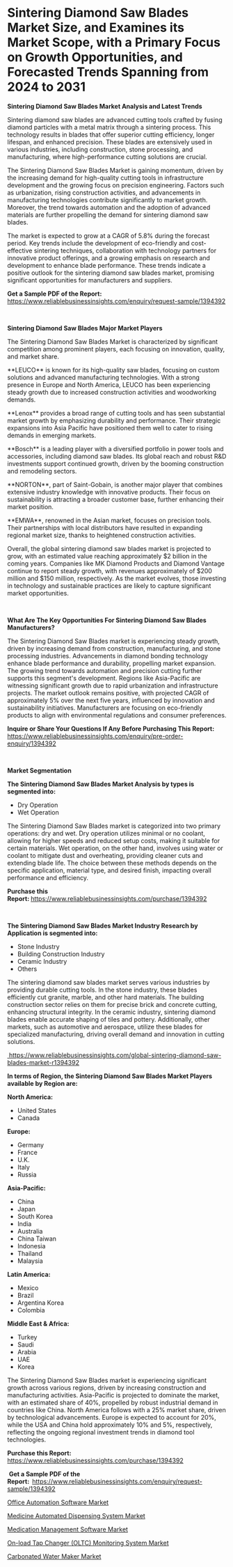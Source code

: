 <p><h1>Sintering Diamond Saw Blades Market Size, and Examines its Market Scope, with a Primary Focus on Growth Opportunities, and Forecasted Trends Spanning from 2024 to 2031</h1></p><p><strong>Sintering Diamond Saw Blades Market Analysis and Latest Trends</strong></p>
<p><p>Sintering diamond saw blades are advanced cutting tools crafted by fusing diamond particles with a metal matrix through a sintering process. This technology results in blades that offer superior cutting efficiency, longer lifespan, and enhanced precision. These blades are extensively used in various industries, including construction, stone processing, and manufacturing, where high-performance cutting solutions are crucial.</p><p>The Sintering Diamond Saw Blades Market is gaining momentum, driven by the increasing demand for high-quality cutting tools in infrastructure development and the growing focus on precision engineering. Factors such as urbanization, rising construction activities, and advancements in manufacturing technologies contribute significantly to market growth. Moreover, the trend towards automation and the adoption of advanced materials are further propelling the demand for sintering diamond saw blades.</p><p>The market is expected to grow at a CAGR of 5.8% during the forecast period. Key trends include the development of eco-friendly and cost-effective sintering techniques, collaboration with technology partners for innovative product offerings, and a growing emphasis on research and development to enhance blade performance. These trends indicate a positive outlook for the sintering diamond saw blades market, promising significant opportunities for manufacturers and suppliers.</p></p>
<p><strong>Get a Sample PDF of the Report:&nbsp;</strong> <a href="https://www.reliablebusinessinsights.com/enquiry/request-sample/1394392?utm_campaign=118&utm_medium=2&utm_source=Github&utm_content=ia&utm_term=05122024&utm_id=sintering-diamond-saw-blades">https://www.reliablebusinessinsights.com/enquiry/request-sample/1394392</a></p>
<p>&nbsp;</p>
<p><strong>Sintering Diamond Saw Blades Major Market Players</strong></p>
<p><p>The Sintering Diamond Saw Blades Market is characterized by significant competition among prominent players, each focusing on innovation, quality, and market share. </p><p>**LEUCO** is known for its high-quality saw blades, focusing on custom solutions and advanced manufacturing technologies. With a strong presence in Europe and North America, LEUCO has been experiencing steady growth due to increased construction activities and woodworking demands. </p><p>**Lenox** provides a broad range of cutting tools and has seen substantial market growth by emphasizing durability and performance. Their strategic expansions into Asia Pacific have positioned them well to cater to rising demands in emerging markets.</p><p>**Bosch** is a leading player with a diversified portfolio in power tools and accessories, including diamond saw blades. Its global reach and robust R&D investments support continued growth, driven by the booming construction and remodeling sectors. </p><p>**NORTON**, part of Saint-Gobain, is another major player that combines extensive industry knowledge with innovative products. Their focus on sustainability is attracting a broader customer base, further enhancing their market position.</p><p>**EMWA**, renowned in the Asian market, focuses on precision tools. Their partnerships with local distributors have resulted in expanding regional market size, thanks to heightened construction activities.</p><p>Overall, the global sintering diamond saw blades market is projected to grow, with an estimated value reaching approximately $2 billion in the coming years. Companies like MK Diamond Products and Diamond Vantage continue to report steady growth, with revenues approximately of $200 million and $150 million, respectively. As the market evolves, those investing in technology and sustainable practices are likely to capture significant market opportunities.</p></p>
<p>&nbsp;</p>
<p><strong>What Are The Key Opportunities For Sintering Diamond Saw Blades Manufacturers?</strong></p>
<p><p>The Sintering Diamond Saw Blades market is experiencing steady growth, driven by increasing demand from construction, manufacturing, and stone processing industries. Advancements in diamond bonding technology enhance blade performance and durability, propelling market expansion. The growing trend towards automation and precision cutting further supports this segment's development. Regions like Asia-Pacific are witnessing significant growth due to rapid urbanization and infrastructure projects. The market outlook remains positive, with projected CAGR of approximately 5% over the next five years, influenced by innovation and sustainability initiatives. Manufacturers are focusing on eco-friendly products to align with environmental regulations and consumer preferences.</p></p>
<p><strong>Inquire or Share Your Questions If Any Before Purchasing This Report:</strong> <a href="https://www.reliablebusinessinsights.com/enquiry/pre-order-enquiry/1394392?utm_campaign=118&utm_medium=2&utm_source=Github&utm_content=ia&utm_term=05122024&utm_id=sintering-diamond-saw-blades">https://www.reliablebusinessinsights.com/enquiry/pre-order-enquiry/1394392</a></p>
<p>&nbsp;</p>
<p><strong>Market Segmentation</strong></p>
<p><strong>The Sintering Diamond Saw Blades Market Analysis by types is segmented into:</strong></p>
<p><ul><li>Dry Operation</li><li>Wet Operation</li></ul></p>
<p><p>The Sintering Diamond Saw Blades market is categorized into two primary operations: dry and wet. Dry operation utilizes minimal or no coolant, allowing for higher speeds and reduced setup costs, making it suitable for certain materials. Wet operation, on the other hand, involves using water or coolant to mitigate dust and overheating, providing cleaner cuts and extending blade life. The choice between these methods depends on the specific application, material type, and desired finish, impacting overall performance and efficiency.</p></p>
<p><strong>Purchase this Report:&nbsp;</strong><a href="https://www.reliablebusinessinsights.com/purchase/1394392?utm_campaign=118&utm_medium=2&utm_source=Github&utm_content=ia&utm_term=05122024&utm_id=sintering-diamond-saw-blades">https://www.reliablebusinessinsights.com/purchase/1394392</a></p>
<p>&nbsp;</p>
<p><strong>The Sintering Diamond Saw Blades Market Industry Research by Application is segmented into:</strong></p>
<p><ul><li>Stone Industry</li><li>Building Construction Industry</li><li>Ceramic Industry</li><li>Others</li></ul></p>
<p><p>The sintering diamond saw blades market serves various industries by providing durable cutting tools. In the stone industry, these blades efficiently cut granite, marble, and other hard materials. The building construction sector relies on them for precise brick and concrete cutting, enhancing structural integrity. In the ceramic industry, sintering diamond blades enable accurate shaping of tiles and pottery. Additionally, other markets, such as automotive and aerospace, utilize these blades for specialized manufacturing, driving overall demand and innovation in cutting solutions.</p></p>
<p><a href="https://www.reliablebusinessinsights.com/global-sintering-diamond-saw-blades-market-r1394392?utm_campaign=118&utm_medium=2&utm_source=Github&utm_content=ia&utm_term=05122024&utm_id=sintering-diamond-saw-blades">&nbsp;https://www.reliablebusinessinsights.com/global-sintering-diamond-saw-blades-market-r1394392</a></p>
<p><strong>In terms of Region, the Sintering Diamond Saw Blades Market Players available by Region are:</strong></p>
<p>
    <p> <strong> North America: </strong>
        <ul>
            <li>United States</li>
            <li>Canada</li>
        </ul>
        </p> 
    <p> <strong> Europe: </strong>
        <ul>
            <li>Germany</li>
            <li>France</li>
            <li>U.K.</li>
            <li>Italy</li>
            <li>Russia</li>
        </ul>
        </p> 
    <p> <strong> Asia-Pacific: </strong>
        <ul>
            <li>China</li>
            <li>Japan</li>
            <li>South Korea</li>
            <li>India</li>
            <li>Australia</li>
            <li>China Taiwan</li>
            <li>Indonesia</li>
            <li>Thailand</li>
            <li>Malaysia</li>
        </ul>
        </p> 
    <p> <strong> Latin America: </strong>
        <ul>
            <li>Mexico</li>
            <li>Brazil</li>
            <li>Argentina Korea</li>
            <li>Colombia</li>
        </ul>
        </p> 
    <p> <strong> Middle East & Africa: </strong>
        <ul>
            <li>Turkey</li>
            <li>Saudi</li>
            <li>Arabia</li>
            <li>UAE</li>
            <li>Korea</li>
        </ul>
    </p>
    </p>
<p><p>The Sintering Diamond Saw Blades market is experiencing significant growth across various regions, driven by increasing construction and manufacturing activities. Asia-Pacific is projected to dominate the market, with an estimated share of 40%, propelled by robust industrial demand in countries like China. North America follows with a 25% market share, driven by technological advancements. Europe is expected to account for 20%, while the USA and China hold approximately 10% and 5%, respectively, reflecting the ongoing regional investment trends in diamond tool technologies.</p></p>
<p><strong>Purchase this Report: </strong><a href="https://www.reliablebusinessinsights.com/purchase/1394392?utm_campaign=118&utm_medium=2&utm_source=Github&utm_content=ia&utm_term=05122024&utm_id=sintering-diamond-saw-blades">https://www.reliablebusinessinsights.com/purchase/1394392</a></p>
<p>&nbsp;<strong>Get a Sample PDF of the Report:&nbsp;&nbsp;</strong><a href="https://www.reliablebusinessinsights.com/enquiry/request-sample/1394392?utm_campaign=118&utm_medium=2&utm_source=Github&utm_content=ia&utm_term=05122024&utm_id=sintering-diamond-saw-blades">https://www.reliablebusinessinsights.com/enquiry/request-sample/1394392</a></p>
<p><strong></strong></p>
<p><p><a href="https://www.linkedin.com/pulse/office-automation-software-market-outlook-2024-2031-company-0hnpe?utm_campaign=118&utm_medium=2&utm_source=Github&utm_content=ia&utm_term=05122024&utm_id=sintering-diamond-saw-blades">Office Automation Software Market</a></p><p><a href="https://www.linkedin.com/pulse/compreh-proposis-fbaif?utm_campaign=118&utm_medium=2&utm_source=Github&utm_content=ia&utm_term=05122024&utm_id=sintering-diamond-saw-blades">Medicine Automated Dispensing System Market</a></p><p><a href="https://www.linkedin.com/pulse/medication-management-software-market-scope-provide-valuable-tuese?utm_campaign=118&utm_medium=2&utm_source=Github&utm_content=ia&utm_term=05122024&utm_id=sintering-diamond-saw-blades">Medication Management Software Market</a></p><p><a href="https://issuu.com/reportprime-2/docs/on-load-tap-changer-oltc-monitoring-system-market-?utm_campaign=118&utm_medium=2&utm_source=Github&utm_content=ia&utm_term=05122024&utm_id=sintering-diamond-saw-blades">On-load Tap Changer (OLTC) Monitoring System Market</a></p><p><a href="https://issuu.com/reportprime-2/docs/carbonated-water-maker-market-size-2030.pptx?utm_campaign=118&utm_medium=2&utm_source=Github&utm_content=ia&utm_term=05122024&utm_id=sintering-diamond-saw-blades">Carbonated Water Maker Market</a></p></p>